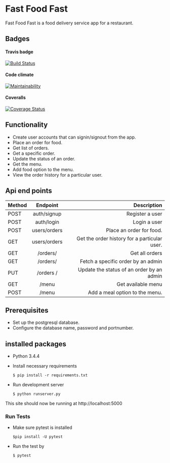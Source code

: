 # Fast Food Fast
Fast Food Fast is a food delivery service app for a restaurant.

## Badges
#### Travis badge
[![Build Status](https://travis-ci.org/lindseyme/Fast-Food-Fast.svg?branch=ft-challenge-three)](https://travis-ci.org/lindseyme/Fast-Food-Fast)
#### Code climate
[![Maintainability](https://api.codeclimate.com/v1/badges/d394577ec343cf74808c/maintainability)](https://codeclimate.com/github/lindseyme/Fast-Food-Fast/maintainability)
#### Coveralls
[![Coverage Status](https://coveralls.io/repos/github/lindseyme/Fast-Food-Fast/badge.svg?branch=ft-challenge-three)](https://coveralls.io/github/lindseyme/Fast-Food-Fast?branch=ft-challenge-three)
## Functionality
- Create user accounts that can signin/signout from the app.
- Place an order for food.
- Get list of orders.
- Get a specific order.
- Update the status of an order.
- Get the menu.
- Add food option to the menu.
- View the order history for a particular user.

## Api end points
| Method  | Endpoint          | Description                      |
| --------|:-----------------:| -------------------------------: |
| POST     | auth/signup      | Register a user                  |
| POST     | auth/login       | Login a user                     | 
| POST     | users/orders     | Place an order for food.         |
| GET      | users/orders     | Get the order history for a particular user.|
| GET      | /orders/         | Get all orders                   |
| GET      |/orders/<orderId> | Fetch a specific order by an admin |
| PUT      |/orders /<orderId>| Update the status of an order by an admin |
| GET      | /menu            | Get available menu               |
| POST     | /menu            | Add a meal option to the menu. |

## Prerequisites
- Set up the postgresql database.
- Configure the database name, password and portnumber.

## installed packages
- Python 3.4.4

- Install necessary requirements

  ```
  $ pip install -r requirements.txt
  ```

- Run development server
  ```
  $ python runserver.py
  ```

This site should now be running at http://localhost:5000

### Run Tests

- Make sure pytest is installed

  ```
  $pip install -U pytest
  ```
  
- Run the test by

  ```
  $ pytest
  ```
